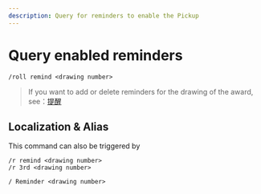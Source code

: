 ```yaml
---
description: Query for reminders to enable the Pickup
---
```


# Query enabled reminders

```
/roll remind <drawing number>
```

> If you want to add or delete reminders for the drawing of the award, see：[提醒](browken-reference)

## Localization & Alias

This command can also be triggered by

```
/r remind <drawing number>
/r 3rd <drawing number>

/ Reminder <drawing number>
```
